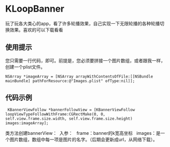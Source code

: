 # KLoopBanner
玩了玩各大类心的app，看了许多轮播效果，自己实现一下无限轮播的各种轮播切换效果。喜欢的可以下载看看

## 使用提示 
  您只需要一行代码，即可。前提是，您必须要拼接一个图片数组，或者跟我一样，创建一个plist文件。
  
    NSArray *imageArray = [NSArray arrayWithContentsOfFile:[[NSBundle mainBundle] pathForResource:@"Images.plist" ofType:nil]];
    
 ## 代码示例

     KBannerViewFollow *bannerFollowView = [KBannerViewFollow loopViewTypeFollowWithFrame:CGRectMake(0, 0, self.view.frame.size.width, self.view.frame.size.height) images:imageArray];
  类方法创建bannerView：
  入参：
    frame：banner的k宽高坐标
    images：是一个图片数组，数组中每一项是图片的名字。（后期会更新成url，从网络下载）。 
 
